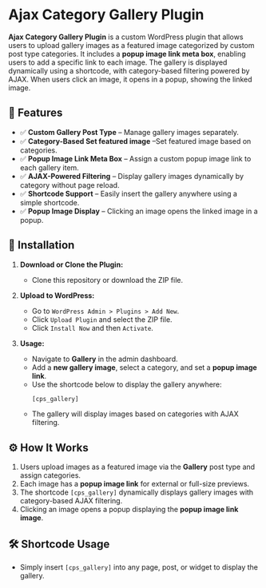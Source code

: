 # Ajax Category Gallery Plugin  

**Ajax Category Gallery Plugin** is a custom WordPress plugin that allows users to upload gallery images as a featured image categorized by custom post type categories. It includes a **popup image link meta box**, enabling users to add a specific link to each image. The gallery is displayed dynamically using a shortcode, with category-based filtering powered by AJAX. When users click an image, it opens in a popup, showing the linked image.  

## 🚀 Features  

- ✅ **Custom Gallery Post Type** – Manage gallery images separately.  
- ✅ **Category-Based Set featured image** –Set featured image  based on categories.  
- ✅ **Popup Image Link Meta Box** – Assign a custom popup image link to each gallery item.  
- ✅ **AJAX-Powered Filtering** – Display gallery images dynamically by category without page reload.  
- ✅ **Shortcode Support** – Easily insert the gallery anywhere using a simple shortcode.  
- ✅ **Popup Image Display** – Clicking an image opens the linked image in a popup.  

## 📌 Installation  

1. **Download or Clone the Plugin:**  
   - Clone this repository or download the ZIP file.  

2. **Upload to WordPress:**  
   - Go to `WordPress Admin > Plugins > Add New`.  
   - Click `Upload Plugin` and select the ZIP file.  
   - Click `Install Now` and then `Activate`.  

3. **Usage:**  
   - Navigate to **Gallery** in the admin dashboard.  
   - Add a **new gallery image**, select a category, and set  a **popup image link**.  
   - Use the shortcode below to display the gallery anywhere:  
     ```sh
     [cps_gallery]
     ```
   - The gallery will display images based on categories with AJAX filtering.  

## ⚙️ How It Works  

1. Users upload images as a featured image via the **Gallery** post type and assign categories.  
2. Each image has a **popup image link** for external or full-size previews.  
3. The shortcode `[cps_gallery]` dynamically displays gallery images with category-based AJAX filtering.  
4. Clicking an image opens a popup displaying the **popup image link image**.
## 🛠️ Shortcode Usage  

- Simply insert `[cps_gallery]` into any page, post, or widget to display the gallery.  
